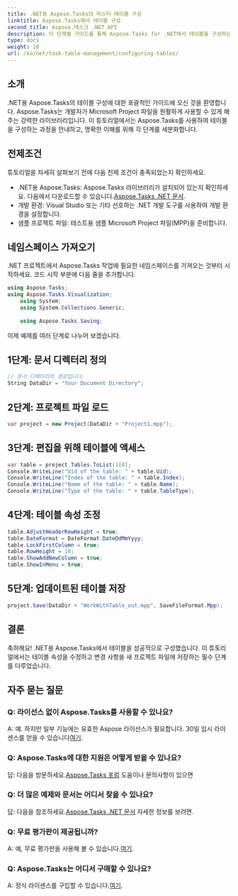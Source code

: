 ```yaml
---
title: .NET용 Aspose.Tasks의 마스터 테이블 구성
linktitle: Aspose.Tasks에서 테이블 구성
second_title: Aspose.태스크 .NET API
description: 이 단계별 가이드를 통해 Aspose.Tasks for .NET에서 테이블을 구성하는 방법을 알아보세요. 프로젝트 관리 경험을 손쉽게 향상하세요.
type: docs
weight: 10
url: /ko/net/task-table-management/configuring-tables/
---
```

## 소개
.NET용 Aspose.Tasks의 테이블 구성에 대한 포괄적인 가이드에 오신 것을 환영합니다. Aspose.Tasks는 개발자가 Microsoft Project 파일을 원활하게 사용할 수 있게 해주는 강력한 라이브러리입니다. 이 튜토리얼에서는 Aspose.Tasks를 사용하여 테이블을 구성하는 과정을 안내하고, 명확한 이해를 위해 각 단계를 세분화합니다.
## 전제조건
튜토리얼을 자세히 살펴보기 전에 다음 전제 조건이 충족되었는지 확인하세요.
- .NET용 Aspose.Tasks: Aspose.Tasks 라이브러리가 설치되어 있는지 확인하세요. 다음에서 다운로드할 수 있습니다.[Aspose.Tasks .NET 문서](https://reference.aspose.com/tasks/net/).
- 개발 환경: Visual Studio 또는 기타 선호하는 .NET 개발 도구를 사용하여 개발 환경을 설정합니다.
- 샘플 프로젝트 파일: 테스트용 샘플 Microsoft Project 파일(MPP)을 준비합니다.
## 네임스페이스 가져오기
.NET 프로젝트에서 Aspose.Tasks 작업에 필요한 네임스페이스를 가져오는 것부터 시작하세요. 코드 시작 부분에 다음 줄을 추가합니다.
```csharp
using Aspose.Tasks;
using Aspose.Tasks.Visualization;
    using System;
    using System.Collections.Generic;
    
    using Aspose.Tasks.Saving;
```
이제 예제를 여러 단계로 나누어 보겠습니다.
## 1단계: 문서 디렉터리 정의
```csharp
// 문서 디렉터리의 경로입니다.
String DataDir = "Your Document Directory";
```
## 2단계: 프로젝트 파일 로드
```csharp
var project = new Project(DataDir + "Project1.mpp");
```
## 3단계: 편집을 위해 테이블에 액세스
```csharp
var table = project.Tables.ToList()[0];
Console.WriteLine("Uid of the table: " + table.Uid);
Console.WriteLine("Index of the table: " + table.Index);
Console.WriteLine("Name of the table: " + table.Name);
Console.WriteLine("Type of the table: " + table.TableType);
```
## 4단계: 테이블 속성 조정
```csharp
table.AdjustHeaderRowHeight = true;
table.DateFormat = DateFormat.DateDdMmYyyy;
table.LockFirstColumn = true;
table.RowHeight = 10;
table.ShowAddNewColumn = true;
table.ShowInMenu = true;
```
## 5단계: 업데이트된 테이블 저장
```csharp
project.Save(DataDir + "WorkWithTable_out.mpp", SaveFileFormat.Mpp);
```
## 결론
축하해요! .NET용 Aspose.Tasks에서 테이블을 성공적으로 구성했습니다. 이 튜토리얼에서는 테이블 속성을 수정하고 변경 사항을 새 프로젝트 파일에 저장하는 필수 단계를 다루었습니다.
## 자주 묻는 질문
### Q: 라이선스 없이 Aspose.Tasks를 사용할 수 있나요?
 A: 예. 하지만 일부 기능에는 유효한 Aspose 라이선스가 필요합니다. 30일 임시 라이센스를 얻을 수 있습니다[여기](https://purchase.aspose.com/temporary-license/).
### Q: Aspose.Tasks에 대한 지원은 어떻게 받을 수 있나요?
 답: 다음을 방문하세요.[Aspose.Tasks 포럼](https://forum.aspose.com/c/tasks/15) 도움이나 문의사항이 있으면
### Q: 더 많은 예제와 문서는 어디서 찾을 수 있나요?
 답: 다음을 참조하세요.[Aspose.Tasks .NET 문서](https://reference.aspose.com/tasks/net/) 자세한 정보를 보려면.
### Q: 무료 평가판이 제공됩니까?
 A: 예, 무료 평가판을 사용해 볼 수 있습니다.[여기](https://releases.aspose.com/).
### Q: Aspose.Tasks는 어디서 구매할 수 있나요?
 A: 정식 라이센스를 구입할 수 있습니다.[여기](https://purchase.aspose.com/buy).